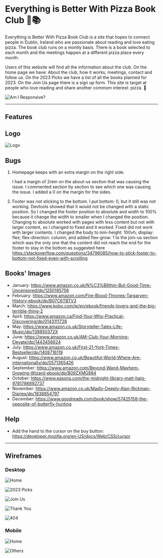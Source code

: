 # Everything is Better With Pizza Book Club 🍕📚

Everything is Better With Pizza Book Club is a site that hopes to connect people in Dublin, Ireland who are passionate about reading and love eating pizza. The book club runs on a montly basis. There is a book selected to each month and the meetings happen at a different pizza place every month. 

Users of this website will find all the information about the club. On the home page we have: About the club, how it works, meetings, contact and follow us. On the 2023 Picks we have a list of all the books planned for 2023. On the Join Us page there is a sign up form. This site is target at people who love reading and share another commom interest: pizza. 🍕

![Am I Responsive?](docs/screenshots/am-i-responsive.JPG)

***

## Features



## Logo

![Logo](assets/images/logo.png)

## Bugs
1. Homepage keeps with an extra margin on the right side.

    I had a margin of 2rem on the about-us section that was causing the issue. I commented section by section to see which one was causing the issue. I added a 0 on the margin for the sides.
2. Footer was not sticking to the bottom.
    I put bottom: 0, but it still was not working. Devtools showed that it would not be changed with a static position. So I changed the footer position to absolute and width to 100% because it change the width to smaller when I changed the position.
    Changing to absolute worked with pages with less content but not with larger content, so I changed to fixed and it worked.
    Fixed did not work with larger contents. I changed the body to min-height: 100vh; display: flex; flex-direction: column; and added flex-grow: 1 to the join-us section which was the only one that the content did not reach the end for the footer to stay in the bottom as suggested here https://stackoverflow.com/questions/34796085/how-to-stick-footer-to-bottom-not-fixed-even-with-scrolling
    
    

## Books' Images
- January: https://www.amazon.co.uk/N%C3%B6thin-But-Good-Time-Uncensored/dp/1250195756
- February: https://www.amazon.com/Fire-Blood-Thrones-Targaryen-History-ebook/dp/B07C6TBTV3
- March: https://www.kobo.com/ie/en/ebook/friends-lovers-and-the-big-terrible-thing-2
- April: https://www.amazon.ca/Find-Your-Why-Practical-Discovering/dp/0143111728
- May: https://www.amazon.co.uk/Storyteller-Tales-Life-Music/dp/139850372X
- June: https://www.amazon.co.uk/AM-Club-Your-Morning-Elevate/dp/1443456624
- July: https://www.amazon.co.uk/First-21-York-Times-Bestseller/dp/1408716119
- August: https://www.amazon.co.uk/Beautiful-World-Where-Are-internationally/dp/0571365426
- September: https://www.amazon.com/Beyond-Wand-Mayhem-Growing-Wizard-ebook/dp/B09ZXMG884
- October: https://www.easons.com/the-midnight-library-matt-haig-9781786892737
- November: https://www.amazon.co.uk/Madly-Deeply-Alan-Rickman-Diaries/dp/1838854797
- December: https://www.goodreads.com/book/show/57425158-the-opposite-of-butterfly-hunting

## Help
- Add the hand to the cursor on the buy button: https://developer.mozilla.org/en-US/docs/Web/CSS/cursor

***

## Wireframes

### Desktop

![Home](docs/wireframes/01-home.png)

![2023 Picks](docs/wireframes/02-2023-picks.png)

![Join Us](docs/wireframes/03-join-us.png)

![Thank You](docs/wireframes/04-thank-you.png)

![404](docs/wireframes/05-404.png)

### Mobile

![Home](docs/wireframes/06-mobile-home.png)

![Others](docs/wireframes/07-mobile-others.png)

